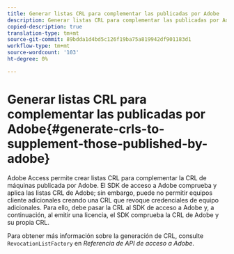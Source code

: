 ```yaml
---
title: Generar listas CRL para complementar las publicadas por Adobe
description: Generar listas CRL para complementar las publicadas por Adobe
copied-description: true
translation-type: tm+mt
source-git-commit: 89bdda1d4bd5c126f19ba75a819942df901183d1
workflow-type: tm+mt
source-wordcount: '103'
ht-degree: 0%

---
```



# Generar listas CRL para complementar las publicadas por Adobe{#generate-crls-to-supplement-those-published-by-adobe}

Adobe Access permite crear listas CRL para complementar la CRL de máquinas publicada por Adobe. El SDK de acceso a Adobe comprueba y aplica las listas CRL de Adobe; sin embargo, puede no permitir equipos cliente adicionales creando una CRL que revoque credenciales de equipo adicionales. Para ello, debe pasar la CRL al SDK de acceso a Adobe y, a continuación, al emitir una licencia, el SDK comprueba la CRL de Adobe y su propia CRL.

Para obtener más información sobre la generación de CRL, consulte `RevocationListFactory` en *Referencia de API de acceso a Adobe*.
